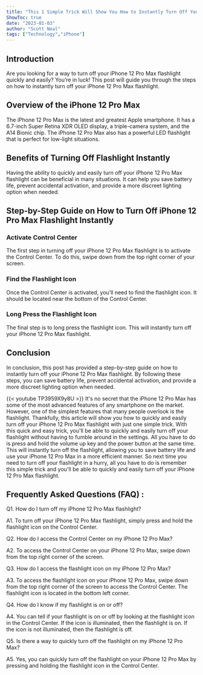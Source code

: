 ```yaml
---
title: "This 1 Simple Trick Will Show You How to Instantly Turn Off Your iPhone 12 Pro Max Flashlight!"
ShowToc: true 
date: "2023-01-03"
author: "Scott Neal" 
tags: ["Technology","iPhone"]
---
```

## Introduction 
Are you looking for a way to turn off your iPhone 12 Pro Max flashlight quickly and easily? You’re in luck! This post will guide you through the steps on how to instantly turn off your iPhone 12 Pro Max flashlight. 

## Overview of the iPhone 12 Pro Max 
The iPhone 12 Pro Max is the latest and greatest Apple smartphone. It has a 6.7-inch Super Retina XDR OLED display, a triple-camera system, and the A14 Bionic chip. The iPhone 12 Pro Max also has a powerful LED flashlight that is perfect for low-light situations.

## Benefits of Turning Off Flashlight Instantly 
Having the ability to quickly and easily turn off your iPhone 12 Pro Max flashlight can be beneficial in many situations. It can help you save battery life, prevent accidental activation, and provide a more discreet lighting option when needed. 

## Step-by-Step Guide on How to Turn Off iPhone 12 Pro Max Flashlight Instantly

### Activate Control Center 
The first step in turning off your iPhone 12 Pro Max flashlight is to activate the Control Center. To do this, swipe down from the top right corner of your screen. 

### Find the Flashlight Icon 
Once the Control Center is activated, you’ll need to find the flashlight icon. It should be located near the bottom of the Control Center. 

### Long Press the Flashlight Icon 
The final step is to long press the flashlight icon. This will instantly turn off your iPhone 12 Pro Max flashlight. 

## Conclusion 
In conclusion, this post has provided a step-by-step guide on how to instantly turn off your iPhone 12 Pro Max flashlight. By following these steps, you can save battery life, prevent accidental activation, and provide a more discreet lighting option when needed.

{{< youtube TP3959X9y8U >}} 
It's no secret that the iPhone 12 Pro Max has some of the most advanced features of any smartphone on the market. However, one of the simplest features that many people overlook is the flashlight. Thankfully, this article will show you how to quickly and easily turn off your iPhone 12 Pro Max flashlight with just one simple trick. With this quick and easy trick, you'll be able to quickly and easily turn off your flashlight without having to fumble around in the settings. All you have to do is press and hold the volume up key and the power button at the same time. This will instantly turn off the flashlight, allowing you to save battery life and use your iPhone 12 Pro Max in a more efficient manner. So next time you need to turn off your flashlight in a hurry, all you have to do is remember this simple trick and you'll be able to quickly and easily turn off your iPhone 12 Pro Max flashlight.

## Frequently Asked Questions (FAQ) :
Q1. How do I turn off my iPhone 12 Pro Max flashlight?

A1. To turn off your iPhone 12 Pro Max flashlight, simply press and hold the flashlight icon on the Control Center.

Q2. How do I access the Control Center on my iPhone 12 Pro Max?

A2. To access the Control Center on your iPhone 12 Pro Max, swipe down from the top right corner of the screen.

Q3. How do I access the flashlight icon on my iPhone 12 Pro Max?

A3. To access the flashlight icon on your iPhone 12 Pro Max, swipe down from the top right corner of the screen to access the Control Center. The flashlight icon is located in the bottom left corner.

Q4. How do I know if my flashlight is on or off?

A4. You can tell if your flashlight is on or off by looking at the flashlight icon in the Control Center. If the icon is illuminated, then the flashlight is on. If the icon is not illuminated, then the flashlight is off.

Q5. Is there a way to quickly turn off the flashlight on my iPhone 12 Pro Max?

A5. Yes, you can quickly turn off the flashlight on your iPhone 12 Pro Max by pressing and holding the flashlight icon in the Control Center.


